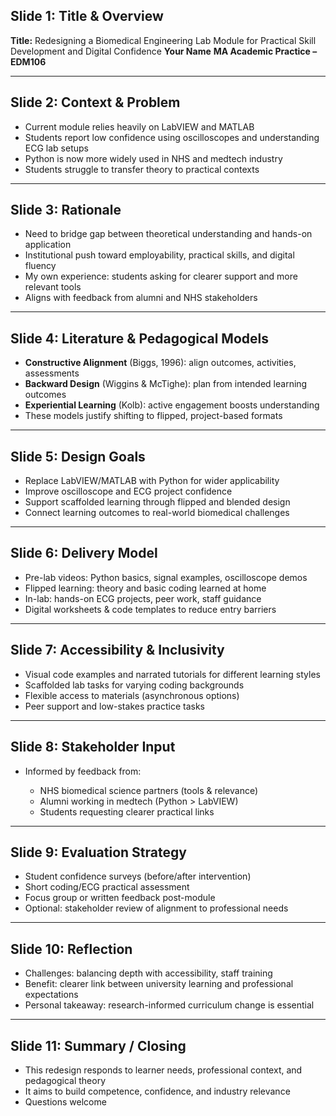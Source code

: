 ## Slide 1: Title & Overview

**Title:** Redesigning a Biomedical Engineering Lab Module for Practical Skill Development and Digital Confidence
**Your Name**
**MA Academic Practice – EDM106**

---

## Slide 2: Context & Problem

* Current module relies heavily on LabVIEW and MATLAB
* Students report low confidence using oscilloscopes and understanding ECG lab setups
* Python is now more widely used in NHS and medtech industry
* Students struggle to transfer theory to practical contexts

---

## Slide 3: Rationale

* Need to bridge gap between theoretical understanding and hands-on application
* Institutional push toward employability, practical skills, and digital fluency
* My own experience: students asking for clearer support and more relevant tools
* Aligns with feedback from alumni and NHS stakeholders

---

## Slide 4: Literature & Pedagogical Models

* **Constructive Alignment** (Biggs, 1996): align outcomes, activities, assessments
* **Backward Design** (Wiggins & McTighe): plan from intended learning outcomes
* **Experiential Learning** (Kolb): active engagement boosts understanding
* These models justify shifting to flipped, project-based formats

---

## Slide 5: Design Goals

* Replace LabVIEW/MATLAB with Python for wider applicability
* Improve oscilloscope and ECG project confidence
* Support scaffolded learning through flipped and blended design
* Connect learning outcomes to real-world biomedical challenges

---

## Slide 6: Delivery Model

* Pre-lab videos: Python basics, signal examples, oscilloscope demos
* Flipped learning: theory and basic coding learned at home
* In-lab: hands-on ECG projects, peer work, staff guidance
* Digital worksheets & code templates to reduce entry barriers

---

## Slide 7: Accessibility & Inclusivity

* Visual code examples and narrated tutorials for different learning styles
* Scaffolded lab tasks for varying coding backgrounds
* Flexible access to materials (asynchronous options)
* Peer support and low-stakes practice tasks

---

## Slide 8: Stakeholder Input

* Informed by feedback from:

  * NHS biomedical science partners (tools & relevance)
  * Alumni working in medtech (Python > LabVIEW)
  * Students requesting clearer practical links

---

## Slide 9: Evaluation Strategy

* Student confidence surveys (before/after intervention)
* Short coding/ECG practical assessment
* Focus group or written feedback post-module
* Optional: stakeholder review of alignment to professional needs

---

## Slide 10: Reflection

* Challenges: balancing depth with accessibility, staff training
* Benefit: clearer link between university learning and professional expectations
* Personal takeaway: research-informed curriculum change is essential

---

## Slide 11: Summary / Closing

* This redesign responds to learner needs, professional context, and pedagogical theory
* It aims to build competence, confidence, and industry relevance
* Questions welcome
